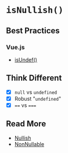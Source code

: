 # `isNullish()`

## Best Practices

### Vue.js

- [isUndef()](https://github.com/vuejs/vue/blob/main/src/shared/util.ts)

## Think Different

- [x] `null` vs `undefined`
- [x] Robust "`undefined`"
- [x] `==` vs `===`

## Read More

- [Nullish](https://developer.mozilla.org/en-US/docs/Glossary/Nullish)
- [NonNullable](https://www.typescriptlang.org/docs/handbook/utility-types.html#nonnullabletype)
